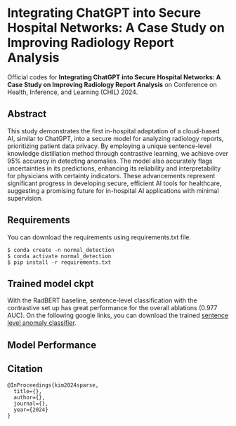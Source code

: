# Integrating ChatGPT into Secure Hospital Networks: A Case Study on Improving Radiology Report Analysis
Official codes for **Integrating ChatGPT into Secure Hospital Networks: A Case Study on Improving Radiology Report Analysis** on Conference on Health, Inference, and Learning (CHIL) 2024.

## Abstract
This study demonstrates the first in-hospital adaptation of a cloud-based AI, similar to ChatGPT, into
a secure model for analyzing radiology reports, prioritizing patient data privacy. By employing a unique
sentence-level knowledge distillation method through contrastive learning, we achieve over 95% accuracy in
detecting anomalies. The model also accurately flags uncertainties in its predictions, enhancing its reliability
and interpretability for physicians with certainty indicators. These advancements represent significant
progress in developing secure, efficient AI tools for healthcare, suggesting a promising future for in-hospital
AI applications with minimal supervision.

## Requirements
You can download the requirements using requirements.txt file.

<pre><code>$ conda create -n normal_detection
$ conda activate normal_detection
$ pip install -r requirements.txt
</code></pre>

## Trained model ckpt
With the RadBERT baseline, sentence-level classification with the contrastive set up has great performance for the overall ablations (0.977 AUC).
On the following google links, you can download the trained [sentence level anomaly classifier](https://drive.google.com/file/d/1QuRSJBnaj5Plj_XAxRE8XsyjESLyS9wb/view?usp=drive_link).

## Model Performance

## Citation
    @InProceedings{kim2024sparse,
      title={},
      author={},
      journal={},
      year={2024}
    }
